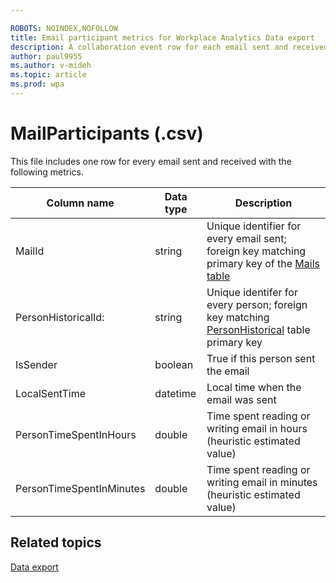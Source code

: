 ```yaml
---

ROBOTS: NOINDEX,NOFOLLOW
title: Email participant metrics for Workplace Analytics Data export
description: A collaboration event row for each email sent and received
author: paul9955
ms.author: v-mideh
ms.topic: article
ms.prod: wpa
---
```


# MailParticipants (.csv)

This file includes one row for every email sent and received with the following metrics.
  
|Column name|Data type|Description|
|-----------------|---------------|-----------------|
|MailId|string|Unique identifier for every email sent; foreign key matching primary key of the [Mails table](./mails.md)|
|PersonHistoricalId:|string|Unique identifer for every person; foreign key matching [PersonHistorical](./PersonHistorical.md) table primary key|  
|IsSender|boolean|True if this person sent the email|
|LocalSentTime|datetime|Local time when the email was sent|
|PersonTimeSpentInHours|double|Time spent reading or writing email in hours (heuristic estimated value)|
|PersonTimeSpentInMinutes|double|Time spent reading or writing email in minutes (heuristic estimated value)|

## Related topics

[Data export](./data-access.md)
